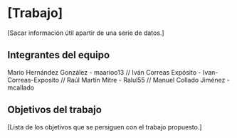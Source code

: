 # [Trabajo]

[Sacar información útil apartir de una serie de datos.]

## Integrantes del equipo

 Mario Hernández González - maarioo13 //
 Iván Correas Expósito - Ivan-Correas-Exposito // 
 Raúl Martín Mitre - Ralul55 // 
 Manuel Collado Jiménez - mcallado 

## Objetivos del trabajo

[Lista de los objetivos que se persiguen con el trabajo propuesto.]
